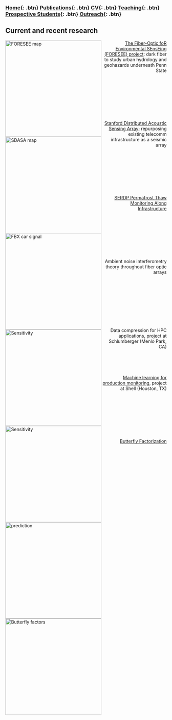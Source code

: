 ### [Home](https://eileenrmartin.github.io){: .btn}     [Publications](/publications){: .btn}       [CV](/docs/ermartin_CV.pdf){: .btn}       [Teaching](/teaching){: .btn}	 [Prospective Students](/prospectiveStudents){: .btn} [Outreach](/outreach){: .btn}

## Current and recent research

<p>
	<img src="https://eileenrmartin.github.io/research/img/FORESEE_music.png" alt="FORESEE map" align="left" width="300">
	<div style="text-align: right"><a href="https://eileenrmartin.github.io/research/FORESEE/">The Fiber-Optic foR Environmental SEnsEing (FORESEE) project</a>: dark fiber to study urban hydrology and geohazards underneath Penn State</div>
</p>

<br/>
<br/>
<br/>
<br/>
<br/>
<br/>
<br/>



<p>
	<img src="https://eileenrmartin.github.io/research/img/SDASA-map.png" alt="SDASA map" align="left" width="300">
	<div style="text-align: right"><a href="https://eileenrmartin.github.io/research/Stanford-DAS-Array/">Stanford Distributed Acoustic Sensing Array</a>: repurposing existing telecomm infrastructure as a seismic array</div>
</p>

<br/>
<br/>
<br/>
<br/>
<br/>
<br/>
<br/>

<p>
	<img src="https://eileenrmartin.github.io/research/img/FBX-car-signal.png" alt="FBX car signal" align="left" width="300">
	<div style="text-align: right"><a href="https://eileenrmartin.github.io/research/SERDP-permafrost-thaw/">SERDP Permafrost Thaw Monitoring Along Infrastructure</a></div>
</p>

<br/>
<br/>
<br/>
<br/>
<br/>
<br/>
<br/>


<p>
    <img src="https://eileenrmartin.github.io/research/img/DAS-ambient-noise-theory.png" alt="Sensitivity" align="left" width="300">
    <div style="text-align: right">Ambient noise interferometry theory throughout fiber optic arrays</div>
</p>

<br/>
<br/>
<br/>
<br/>
<br/>
<br/>
<br/>
<br/>


<p>
	<img src="https://eileenrmartin.github.io/research/img/compression.png" alt="Sensitivity" align="left" width="300">
	<div style="text-align: right">Data compression for HPC applications, project at Schlumberger (Menlo Park, CA) </div>
</p>


<br/>
<br/>
<br/>



<p>
	<img src="https://eileenrmartin.github.io/research/img/LASSO-production-prediction.jpg" alt="prediction" align="left" width="300">
	<div style="text-align: right"><a href="https://eileenrmartin.github.io/research/ML-at-Shell/">Machine learning for production monitoring</a>, project at Shell (Houston, TX) </div>
</p>


<br/>
<br/>
<br/>
<br/>
<br/>
<br/>
<br/>

<p>
	<img src="https://eileenrmartin.github.io/research/img/butterfly-factors.png" alt="Butterfly factors" align="left" width="300">
	<div style="text-align: right"><a href="https://eileenrmartin.github.io/research/butterfly/">Butterfly Factorization</a></div>
</p>

